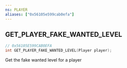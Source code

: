 ```yaml
---
ns: PLAYER
aliases: ["0x56105e599cab0efa"]
---
```

## GET_PLAYER_FAKE_WANTED_LEVEL

```c
// 0x56105E599CAB0EFA
int GET_PLAYER_FAKE_WANTED_LEVEL(Player player);
```

Get the fake wanted level for a player

